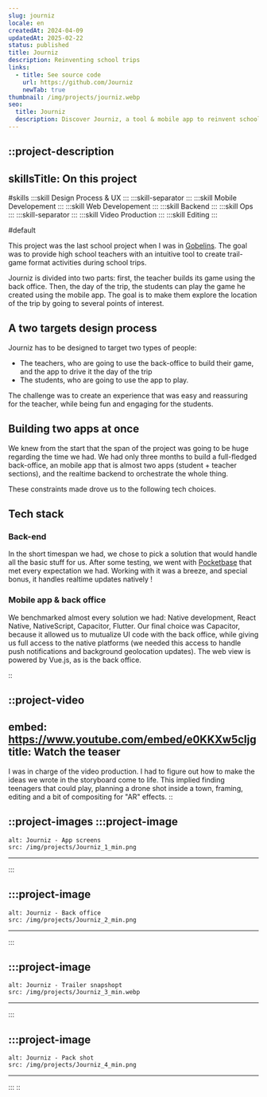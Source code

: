 ```yaml
---
slug: journiz
locale: en
createdAt: 2024-04-09
updatedAt: 2025-02-22
status: published
title: Journiz
description: Reinventing school trips
links:
  - title: See source code
    url: https://github.com/Journiz
    newTab: true
thumbnail: /img/projects/journiz.webp
seo:
  title: Journiz
  description: Discover Journiz, a tool & mobile app to reinvent school trips
---
```


::project-description
---
skillsTitle: On this project
---

#skills
  :::skill
  Design Process & UX
  :::
  :::skill-separator
  :::
  :::skill
  Mobile Developement
  :::
  :::skill
  Web Developement
  :::
  :::skill
  Backend
  :::
  :::skill
  Ops
  :::
  :::skill-separator
  :::
  :::skill
  Video Production
  :::
  :::skill
  Editing
  :::

#default

This project was the last school project when I was in [Gobelins](https://www.gobelins.fr/). The goal was to provide high school teachers with an intuitive tool to create trail-game format activities during school trips.

Journiz is divided into two parts: first, the teacher builds its game using the back office. Then, the day of the trip, the students can play the game he created using the mobile app. The goal is to make them explore the location of the trip by going to several points of interest.

## A two targets design process

Journiz has to be designed to target two types of people:

- The teachers, who are going to use the back-office to build their game, and the app to drive it the day of the trip
- The students, who are going to use the app to play.

The challenge was to create an experience that was easy and reassuring for the teacher, while being fun and engaging for the students.

## Building two apps at once

We knew from the start that the span of the project was going to be huge regarding the time we had. We had only three months to build a full-fledged back-office, an mobile app that is almost two apps (student + teacher sections), and the realtime backend to orchestrate the whole thing.

These constraints made drove us to the following tech choices.

## Tech stack

### Back-end

In the short timespan we had, we chose to pick a solution that would handle all the basic stuff for us. After some testing, we went with [Pocketbase](https://pocketbase.io/) that met every expectation we had. Working with it was a breeze, and special bonus, it handles realtime updates natively !

### Mobile app & back office

We benchmarked almost every solution we had: Native development, React Native, NativeScript, Capacitor, Flutter. Our final choice was Capacitor, because it allowed us to mutualize UI code with the back office, while giving us full access to the native platforms (we needed this access to handle push notifications and background geolocation updates). The web view is powered by Vue.js, as is the back office.

::

::project-video
---
embed: https://www.youtube.com/embed/e0KKXw5cIjg
title: Watch the teaser
---
I was in charge of the video production. I had to figure out how to make the ideas we wrote in the storyboard come to life. This implied finding teenagers that could play, planning a drone shot inside a town, framing, editing and a bit of compositing for "AR" effects.
::

::project-images
  :::project-image
  ---
    alt: Journiz - App screens
    src: /img/projects/Journiz_1_min.png
  ---
  :::

  :::project-image
  ---
    alt: Journiz - Back office
    src: /img/projects/Journiz_2_min.png
  ---
  :::

  :::project-image
  ---
    alt: Journiz - Trailer snapshopt
    src: /img/projects/Journiz_3_min.webp
  ---
  :::

  :::project-image
  ---
    alt: Journiz - Pack shot
    src: /img/projects/Journiz_4_min.png
  ---
  :::
::
